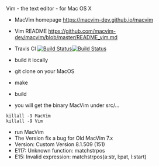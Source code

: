 Vim - the text editor - for Mac OS X


- MacVim homepage https://macvim-dev.github.io/macvim

- Vim README https://github.com/macvim-dev/macvim/blob/master/README_vim.md

- Travis CI <a href="https://travis-ci.org/macvim-dev/macvim"><img src="https://travis-ci.org/macvim-dev/macvim.svg?branch=master" alt="Build Status"></a><a href="https://travis-ci.org/macvim-dev/homebrew-macvim"><img src="https://travis-ci.org/macvim-dev/homebrew-macvim.svg?branch=master" alt="Build Status"></a>

- build it locally
- git clone on your MacOS
- make 
- build 
- you will get the binary MacVim under src/...
```
killall -9 MacVim
killall -9 Vim
```
- run MacVim
- The Version fix a bug for Old MacVim 7.x 
- Version: Custom Version 8.1.509 (151)
- E117: Unknown function: matchstrpos
- E15: Invalid expression: matchstrpos(a:str, l:pat, l:start)
